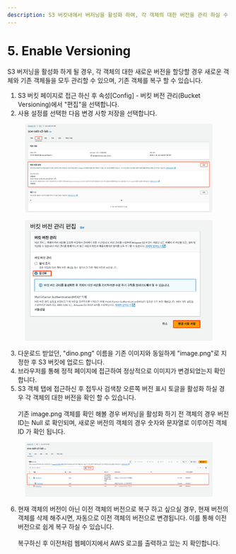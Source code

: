 ```yaml
---
description: S3 버킷내에서 버저닝을 활성화 하여, 각 객체의 대한 버전을 관리 하실 수 있습니다.
---
```


# 5. Enable Versioning

S3 버저닝을 활성화 하게 될 경우, 각 객체의 대한 새로운 버전을 할당할 경우 새로운 객체와 기존 객체들을 모두 관리할 수 있으며,  기존 객체를 복구 할 수 있습니다.

1. S3 버킷 페이지로 접근 하신 후 속성\[Config] - 버킷 버전 관리(Bucket Versioning)에서 "편집"을 선택합니다.
2. 사용 설정를 선택한 다음 변경 사항 저장을 선택합니다.

<figure><img src="../.gitbook/assets/image (52).png" alt=""><figcaption></figcaption></figure>

<figure><img src="../.gitbook/assets/image (53).png" alt=""><figcaption></figcaption></figure>

3. 다운로드 받았던, "dino.png" 이름을 기존 이미지와 동일하게 "image.png"로 지정한 후 S3 버킷에 업로드 합니다.
4. 브라우저를 통해 정적 페이지에 접근하여 정상적으로 이미지가 변경되었는지 확인 합니다.
5. S3 객체 탭에 접근하신 후 접두사 검색창 오른쪽 버전 표시 토글을 활성화 하실 경우 각 객체의 대한 버전을 확인 할 수 있습니다.\
   \
   기존 image.png 객체를 확인 해볼 경우 버저닝을 활성화 하기 전 객체의 경우 버전 ID는 Null 로 확인되며, 새로운 버전의 객체의 경우 숫자와 문자열로 이루어진 객체 ID 가 확인 됩니다.

<figure><img src="../.gitbook/assets/image.png" alt=""><figcaption></figcaption></figure>

6. 현재 객체의 버전이 아닌 이전 객체의 버전으로 복구 하고 싶으실 경우, 현재 버전의 객체를 삭제 해주시면, 자동으로 이전 객체의 버전으로 변경됩니다. 이를 통해 이전 버전으로 쉽게 복구 하실 수 있습니다.\
   \
   복구하신 후 이전처럼 웹페이지에서 AWS 로고를 출력하고 있는 지 확인합니다.
